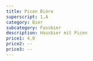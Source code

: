 ```yaml
---
title: Picon Biére
superscript: 1,A
category: Bier
subcategory: Fassbier
description: Hausbier mit Picon
price1: 4,0
price2: --
price3: --
---
```

